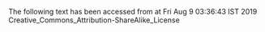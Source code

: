 The following text has been accessed from at Fri Aug 9 03:36:43 IST 2019
Creative_Commons_Attribution-ShareAlike_License
